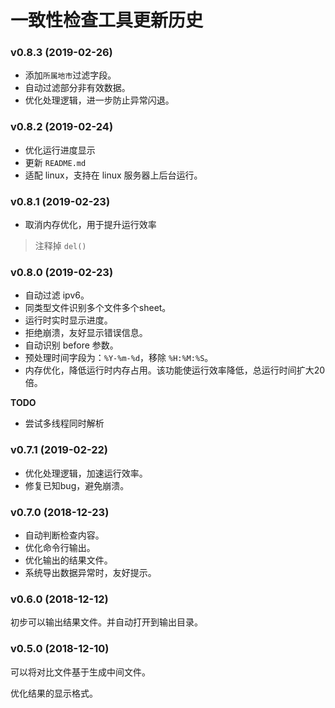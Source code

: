 # 一致性检查工具更新历史

### v0.8.3 (2019-02-26)

- 添加`所属地市`过滤字段。
- 自动过滤部分非有效数据。
- 优化处理逻辑，进一步防止异常闪退。

### v0.8.2 (2019-02-24)

- 优化运行进度显示
- 更新 `README.md`
- 适配 linux，支持在 linux 服务器上后台运行。

### v0.8.1 (2019-02-23)

- 取消内存优化，用于提升运行效率
> 注释掉 `del()`

### v0.8.0 (2019-02-23)

- 自动过滤 ipv6。
- 同类型文件识别多个文件多个sheet。
- 运行时实时显示进度。
- 拒绝崩溃，友好显示错误信息。
- 自动识别 before 参数。
- 预处理时间字段为：`%Y-%m-%d`，移除 `%H:%M:%S`。
- 内存优化，降低运行时内存占用。该功能使运行效率降低，总运行时间扩大20倍。

**TODO**

- 尝试多线程同时解析

### v0.7.1 (2019-02-22)

- 优化处理逻辑，加速运行效率。
- 修复已知bug，避免崩溃。

### v0.7.0 (2018-12-23)

- 自动判断检查内容。
- 优化命令行输出。
- 优化输出的结果文件。
- 系统导出数据异常时，友好提示。

### v0.6.0 (2018-12-12)

初步可以输出结果文件。并自动打开到输出目录。

### v0.5.0 (2018-12-10)

可以将对比文件基于生成中间文件。

优化结果的显示格式。
